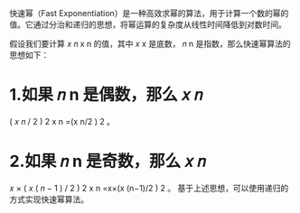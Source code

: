 快速幂（Fast Exponentiation）是一种高效求幂的算法，用于计算一个数的幂的值。它通过分治和递归的思想，将幂运算的复杂度从线性时间降低到对数时间。

假设我们要计算
𝑥
𝑛
x
n
的值，其中
𝑥
x 是底数，
𝑛
n 是指数，那么快速幂算法的思想如下：

1.如果
𝑛
n 是偶数，那么
𝑥
𝑛
=
(
𝑥
𝑛
/
2
)
2
x
n
=(x
n/2
)
2
。

2.如果
𝑛
n 是奇数，那么
𝑥
𝑛
=
𝑥
×
(
𝑥
(
𝑛
−
1
)
/
2
)
2
x
n
=x×(x
(n−1)/2
)
2
。
基于上述思想，可以使用递归的方式实现快速幂算法。